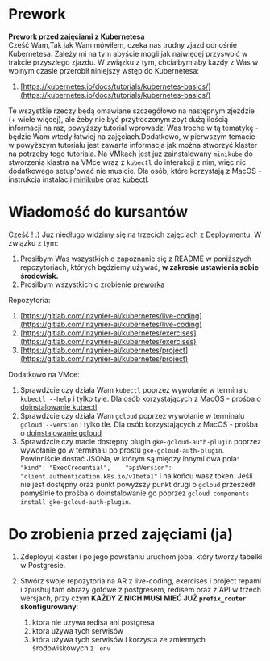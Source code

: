 

# Prework

**Prework przed zajęciami z Kubernetesa**  
Cześć Wam,Tak jak Wam mówiłem, czeka nas trudny zjazd odnośnie Kubernetesa. Zależy mi na tym abyście mogli jak najwięcej przyswoić w trakcie przyszłego zjazdu. W związku z tym, chciałbym aby każdy z Was w wolnym czasie przerobił niniejszy wstęp do Kubernetesa:

1. [https://kubernetes.io/docs/tutorials/kubernetes-basics/](https://kubernetes.io/docs/tutorials/kubernetes-basics/)

Te wszystkie rzeczy będą omawiane szczegółowo na następnym zjeździe (+ wiele więcej), ale żeby nie być przytłoczonym zbyt dużą ilością informacji na raz, powyższy tutorial wprowadzi Was troche w tą tematykę - będzie Wam wtedy łatwiej na zajęciach.Dodatkowo, w pierwszym temacie w powyższym tutorialu jest zawarta informacja jak można stworzyć klaster na potrzeby tego tutoriala. Na VMkach jest już zainstalowany `minikube` do stworzenia klastra na VMce wraz z `kubectl` do interakcji z nim, więc nic dodatkowego setup'ować nie musicie. Dla osób, które korzystają z MacOS - instrukcja instalacji [minikube](https://minikube.sigs.k8s.io/docs/start/) oraz [kubectl](https://kubernetes.io/docs/tasks/tools/install-kubectl-macos/#install-with-homebrew-on-macos).


# Wiadomość do kursantów

Cześć ! :) Już niedługo widzimy się na trzecich zajęciach z Deploymentu, W związku z tym:

1. Prosiłbym Was wszystkich o zapoznanie się z README w poniższych repozytoriach, których będziemy używać, **w zakresie ustawienia sobie środowisk.**
2. Prosiłbym wszystkich o zrobienie [preworka](https://kubernetes.io/docs/tutorials/kubernetes-basics/)

Repozytoria:

1. [https://gitlab.com/inzynier-ai/kubernetes/live-coding](https://gitlab.com/inzynier-ai/kubernetes/live-coding)
2. [https://gitlab.com/inzynier-ai/kubernetes/exercises](https://gitlab.com/inzynier-ai/kubernetes/exercises)
4. [https://gitlab.com/inzynier-ai/kubernetes/project](https://gitlab.com/inzynier-ai/kubernetes/project)

Dodatkowo na VMce:

1. Sprawdźcie czy działa Wam `kubectl` poprzez wywołanie w terminalu `kubectl --help` i tylko tyle. Dla osób korzystających z MacOS - prośba o [doinstalowanie kubectl](https://kubernetes.io/docs/tasks/tools/install-kubectl-macos/#install-with-homebrew-on-macos)
2. Sprawdźcie czy działa Wam `gcloud` poprzez wywołanie w terminalu `gcloud --version` i tylko tle. Dla osób korzystających z MacOS - prośba o [doinstalowanie gcloud](https://formulae.brew.sh/cask/google-cloud-sdk)
3. Sprawdźcie czy macie dostępny plugin `gke-gcloud-auth-plugin` poprzez wywołanie go w terminalu po prostu `gke-gcloud-auth-plugin`. Powinniście dostać JSONa, w którym są między innymi dwa pola: `"kind": "ExecCredential",    "apiVersion": "client.authentication.k8s.io/v1beta1"` i na końcu wasz token. Jeśli nie jest dostępny oraz punkt powyższy punkt drugi o `gcloud` przeszedł pomyślnie to prośba o doinstalowanie go poprzez `gcloud components install gke-gcloud-auth-plugin`.


# Do zrobienia przed zajęciami (ja)

  

1. Zdeployuj klaster i po jego powstaniu uruchom joba, który tworzy tabelki w Postgresie. 
       
3. Stwórz swoje repozytoria na AR z live-coding, exercises i project repami i zpushuj tam obrazy gotowe z postgresem, redisem oraz z API w trzech wersjach, przy czym **KAŻDY Z NICH MUSI MIEĆ JUŻ `prefix_router` skonfigurowany**: 
	1) ktora nie uzywa redisa ani postgresa 
	2) ktora używa tych serwisów 
	3) która używa tych serwisów i korzysta ze zmiennych środowiskowych z `.env`
    